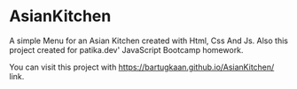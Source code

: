# AsianKitchen
A simple Menu for an Asian Kitchen created with Html, Css And Js. Also this project created for patika.dev' JavaScript Bootcamp homework.

You can visit this project with https://bartugkaan.github.io/AsianKitchen/ link.
